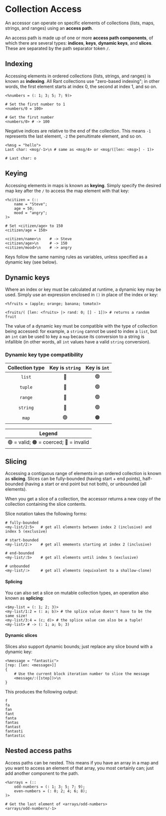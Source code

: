 # Collection Access

An accessor can operate on specific elements of collections (lists, maps, strings, and ranges) using an **access path**.

An access path is made up of one or more **access path components**, of which there are several types: **indices**, **keys**, **dynamic keys**, and **slices**.
These are separated by the path separator token `/`.

## Indexing

Accessing elements in ordered collections (lists, strings, and ranges) is known as **indexing**.
All Rant collections use "zero-based indexing"; in other words, the first element starts at index 0, the second at index 1, and so on.

```rant
<%numbers = (: 1; 3; 5; 7; 9)>

# Set the first number to 1
<numbers/0 = 100>

# Get the first number
<numbers/0> # -> 100
```

Negative indices are relative to the end of the collection. This means `-1` represents the last element, `-2` the penultimate element, and so on.

```rant
<%msg = "hello">
Last char: <msg/-1>\n # same as <msg/4> or <msg/([len: <msg>] - 1)>

# Last char: o
```

## Keying

Accessing elements in maps is known as **keying**. 
Simply specify the desired map key after the `/` to access the map element with that key:

```rant
<%citizen = (::
    name = "Steve";
    age = 50;
    mood = "angry";
)>

# Set <citizen/age> to 150
<citizen/age = 150>

<citizen/name>\n    # -> Steve
<citizen/age>\n     # -> 150
<citizen/mood>\n    # -> angry
```

Keys follow the same naming rules as variables, unless specified as a dynamic key (see below).

## Dynamic keys

Where an index or key must be calculated at runtime, a dynamic key may be used. Simply use an expression enclosed in `()` in place of the index or key:

```rant
<%fruits = (apple; orange; banana; tomato)>

<fruits/( [len: <fruits> |> rand: 0; [] - 1])> # returns a random fruit
```

The value of a dynamic key must be compatible with the type of collection being accessed: for example, a `string` cannot be used to index a `list`, but an `int` can be used to key a `map` because its conversion to a string is infallible (in other words, all `int` values have a valid `string` conversion).

### Dynamic key type compatibility


|Collection type|Key is `string`|Key is `int`|
|:-------------:|:-------------:|:----------:|
|`list`  |🔴|🟢|
|`tuple` |🔴|🟢|
|`range` |🔴|🟢|
|`string`|🔴|🟢|
|`map`   |🟢|🟠|

<p></p>

|Legend                                    |
|:----------------------------------------:|
|🟢 = valid; 🟠 = coerced; 🔴 = invalid|

## Slicing

Accessing a contiguous range of elements in an ordered collection is known as **slicing**. 
Slices can be fully-bounded (having start + end points), half-bounded (having a start or end point but not both), or unbounded (all elements).

When you get a slice of a collection, the accessor returns a new copy of the collection containing the slice contents.

Slice notation takes the following forms:

```rant
# fully-bounded
<my-list/2:5>   # get all elements between index 2 (inclusive) and index 5 (exclusive)

# start-bounded
<my-list/2:>    # get all emements starting at index 2 (inclusive)

# end-bounded
<my-list/:5>    # get all elements until index 5 (exclusive)

# unbounded
<my-list/:>     # get all elements (equivalent to a shallow-clone)
```

#### Splicing

You can also set a slice on mutable collection types, an operation also known as **splicing**:

```rant
<$my-list = (: 1; 2; 3)>
<my-list/1:2 = (: a; b)> # the splice value doesn't have to be the same size!
<my-list/3:4 = (c; d)> # the splice value can also be a tuple!
<my-list> # -> (: 1; a; b; 3)
```

#### Dynamic slices

Slices also support dynamic bounds; just replace any slice bound with a dynamic key:

```rant
<%message = "fantastic">
[rep: [len: <message>]]
{
    # Use the current block iteration number to slice the message
    <message/:([step])>\n
}
```
This produces the following output:
```
f 
fa
fan
fant
fanta
fantas
fantast
fantasti
fantastic
```

## Nested access paths

Access paths can be nested. This means if you have an array in a map and you want to access an element of that array, you most certainly can; just add another component to the path.

```rant
<%arrays = (::
    odd-numbers = (: 1; 3; 5; 7; 9);
    even-numbers = (: 0; 2; 4; 6; 8);
)>

# Get the last element of <arrays/odd-numbers>
<arrays/odd-numbers/-1>
```